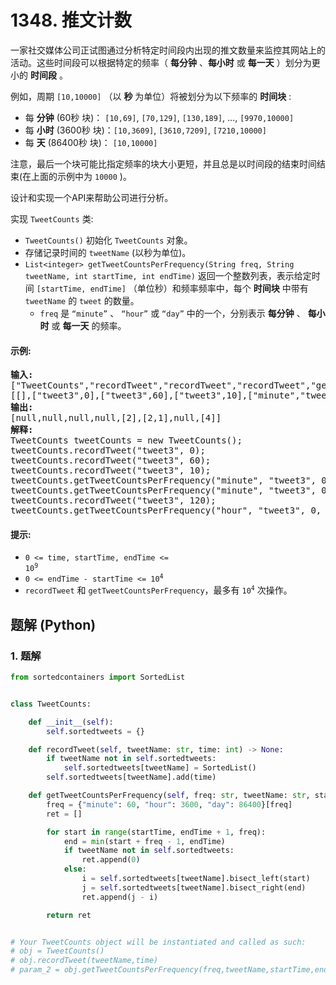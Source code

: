 # 1348. 推文计数
一家社交媒体公司正试图通过分析特定时间段内出现的推文数量来监控其网站上的活动。这些时间段可以根据特定的频率（ **每分钟** 、**每小时** 或 **每一天** ）划分为更小的 **时间段** 。

例如，周期 `[10,10000]` （以 **秒** 为单位）将被划分为以下频率的 **时间块** :

* 每 **分钟** (60秒 块)： `[10,69]`, `[70,129]`, `[130,189]`, ..., `[9970,10000]`
* 每 **小时** (3600秒 块)：`[10,3609]`, `[3610,7209]`, `[7210,10000]`
* 每 **天** (86400秒 块)： `[10,10000]`

注意，最后一个块可能比指定频率的块大小更短，并且总是以时间段的结束时间结束(在上面的示例中为 `10000` )。

设计和实现一个API来帮助公司进行分析。

实现 `TweetCounts` 类:

* `TweetCounts()` 初始化 `TweetCounts` 对象。
* 存储记录时间的 `tweetName` (以秒为单位)。
* `List<integer> getTweetCountsPerFrequency(String freq, String tweetName, int startTime, int endTime)` 返回一个整数列表，表示给定时间 `[startTime, endTime]` （单位秒）和频率频率中，每个 **时间块** 中带有 `tweetName` 的 `tweet` 的数量。
    * `freq` 是 `“minute”` 、 `“hour”` 或 `“day”` 中的一个，分别表示 **每分钟** 、 **每小时** 或 **每一天** 的频率。

#### 示例:
<pre>
<strong>输入:</strong>
["TweetCounts","recordTweet","recordTweet","recordTweet","getTweetCountsPerFrequency","getTweetCountsPerFrequency","recordTweet","getTweetCountsPerFrequency"]
[[],["tweet3",0],["tweet3",60],["tweet3",10],["minute","tweet3",0,59],["minute","tweet3",0,60],["tweet3",120],["hour","tweet3",0,210]]
<strong>输出:</strong>
[null,null,null,null,[2],[2,1],null,[4]]
<strong>解释:</strong>
TweetCounts tweetCounts = new TweetCounts();
tweetCounts.recordTweet("tweet3", 0);                              // New tweet "tweet3" at time 0
tweetCounts.recordTweet("tweet3", 60);                             // New tweet "tweet3" at time 60
tweetCounts.recordTweet("tweet3", 10);                             // New tweet "tweet3" at time 10
tweetCounts.getTweetCountsPerFrequency("minute", "tweet3", 0, 59); // return [2]; chunk [0,59] had 2 tweets
tweetCounts.getTweetCountsPerFrequency("minute", "tweet3", 0, 60); // return [2,1]; chunk [0,59] had 2 tweets, chunk [60,60] had 1 tweet
tweetCounts.recordTweet("tweet3", 120);                            // New tweet "tweet3" at time 120
tweetCounts.getTweetCountsPerFrequency("hour", "tweet3", 0, 210);  // return [4]; chunk [0,210] had 4 tweets
</pre>

#### 提示:
* <code>0 <= time, startTime, endTime <= 10<sup>9</sup></code>
* <code>0 <= endTime - startTime <= 10<sup>4</sup></code>
* `recordTweet` 和 `getTweetCountsPerFrequency`，最多有 <code>10<sup>4</sup></code> 次操作。

## 题解 (Python)

### 1. 题解
```Python
from sortedcontainers import SortedList


class TweetCounts:

    def __init__(self):
        self.sortedtweets = {}

    def recordTweet(self, tweetName: str, time: int) -> None:
        if tweetName not in self.sortedtweets:
            self.sortedtweets[tweetName] = SortedList()
        self.sortedtweets[tweetName].add(time)

    def getTweetCountsPerFrequency(self, freq: str, tweetName: str, startTime: int, endTime: int) -> List[int]:
        freq = {"minute": 60, "hour": 3600, "day": 86400}[freq]
        ret = []

        for start in range(startTime, endTime + 1, freq):
            end = min(start + freq - 1, endTime)
            if tweetName not in self.sortedtweets:
                ret.append(0)
            else:
                i = self.sortedtweets[tweetName].bisect_left(start)
                j = self.sortedtweets[tweetName].bisect_right(end)
                ret.append(j - i)

        return ret


# Your TweetCounts object will be instantiated and called as such:
# obj = TweetCounts()
# obj.recordTweet(tweetName,time)
# param_2 = obj.getTweetCountsPerFrequency(freq,tweetName,startTime,endTime)
```
